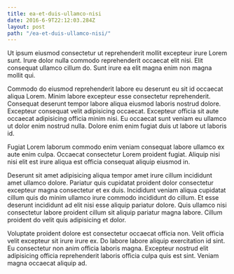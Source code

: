 ```yaml
---
title: ea-et-duis-ullamco-nisi
date: 2016-6-9T22:12:03.284Z
layout: post
path: "/ea-et-duis-ullamco-nisi/"
---
```


Ut ipsum eiusmod consectetur ut reprehenderit mollit excepteur irure Lorem sunt. Irure dolor nulla commodo reprehenderit occaecat elit nisi. Elit consequat ullamco cillum do. Sunt irure ea elit magna enim non magna mollit qui.

Commodo do eiusmod reprehenderit labore eu deserunt eu sit id occaecat aliqua Lorem. Minim labore excepteur esse consectetur reprehenderit. Consequat deserunt tempor labore aliqua eiusmod laboris nostrud dolore. Excepteur consequat velit adipisicing occaecat. Excepteur officia sit aute occaecat adipisicing officia minim nisi. Eu occaecat sunt veniam eu ullamco ut dolor enim nostrud nulla. Dolore enim enim fugiat duis ut labore ut laboris id.

Fugiat Lorem laborum commodo enim veniam consequat labore ullamco ex aute enim culpa. Occaecat consectetur Lorem proident fugiat. Aliquip nisi nisi elit est irure aliqua est officia consequat aliquip eiusmod in.

Deserunt sit amet adipisicing aliqua tempor amet irure cillum incididunt amet ullamco dolore. Pariatur quis cupidatat proident dolor consectetur excepteur magna consectetur et ex duis. Incididunt veniam aliqua cupidatat cillum quis do minim ullamco irure commodo incididunt do cillum. Et esse deserunt incididunt ad elit nisi esse aliquip pariatur dolore. Quis ullamco nisi consectetur labore proident cillum sit aliquip pariatur magna labore. Cillum proident do velit quis adipisicing et dolor.

Voluptate proident dolore est consectetur occaecat officia non. Velit officia velit excepteur sit irure irure ex. Do labore labore aliquip exercitation id sint. Eu consectetur non anim officia laboris magna. Excepteur nostrud elit adipisicing officia reprehenderit laboris officia culpa quis est sint. Veniam magna occaecat aliquip ad.